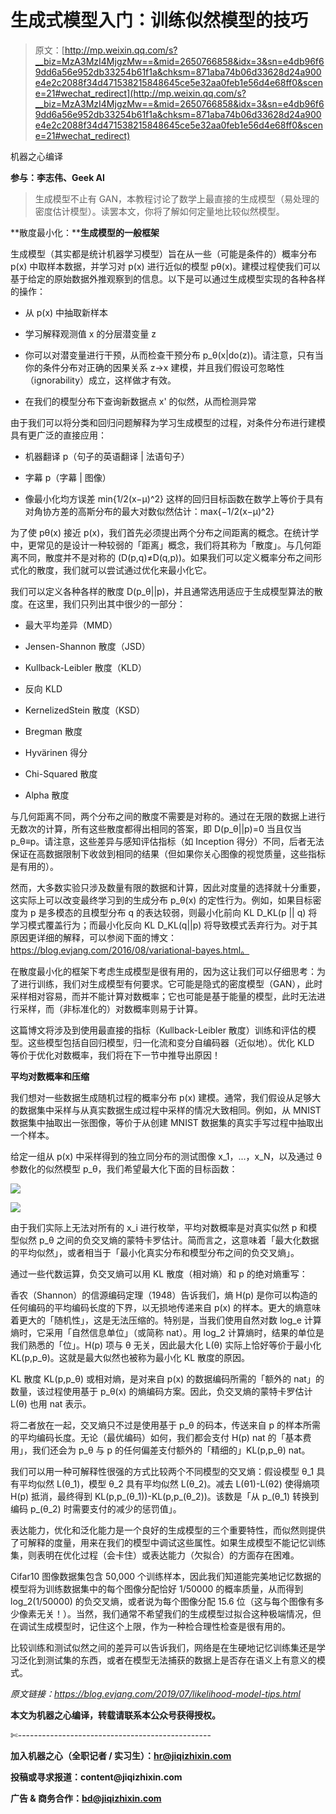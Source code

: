 # 生成式模型入门：训练似然模型的技巧

> 原文：[http://mp.weixin.qq.com/s?__biz=MzA3MzI4MjgzMw==&mid=2650766858&idx=3&sn=e4db96f69dd6a56e952db33254b61f1a&chksm=871aba74b06d33628d24a900e4e2c2088f34d471538215848645ce5e32aa0feb1e56d4e68ff0&scene=21#wechat_redirect](http://mp.weixin.qq.com/s?__biz=MzA3MzI4MjgzMw==&mid=2650766858&idx=3&sn=e4db96f69dd6a56e952db33254b61f1a&chksm=871aba74b06d33628d24a900e4e2c2088f34d471538215848645ce5e32aa0feb1e56d4e68ff0&scene=21#wechat_redirect)

机器之心编译

**参与：李志伟、Geek AI**

> 生成模型不止有 GAN，本教程讨论了数学上最直接的生成模型（易处理的密度估计模型）。读罢本文，你将了解如何定量地比较似然模型。

**散度最小化：****生成模型的一般框架**

生成模型（其实都是统计机器学习模型）旨在从一些（可能是条件的）概率分布 p(x) 中取样本数据，并学习对 p(x) 进行近似的模型 pθ(x)。建模过程使我们可以基于给定的原始数据外推观察到的信息。以下是可以通过生成模型实现的各种各样的操作：

*   从 p(x) 中抽取新样本

*   学习解释观测值 x 的分层潜变量 z

*   你可以对潜变量进行干预，从而检查干预分布 p_θ(x|do(z))。请注意，只有当你的条件分布对正确的因果关系 z→x 建模，并且我们假设可忽略性（ignorability）成立，这样做才有效。

*   在我们的模型分布下查询新数据点 x' 的似然，从而检测异常

由于我们可以将分类和回归问题解释为学习生成模型的过程，对条件分布进行建模具有更广泛的直接应用：

*   机器翻译 p（句子的英语翻译 | 法语句子）

*   字幕 p（字幕 | 图像）

*   像最小化均方误差 min{1/2(x−μ)^2} 这样的回归目标函数在数学上等价于具有对角协方差的高斯分布的最大对数似然估计：max{−1/2(x−μ)^2}

为了使 pθ(x) 接近 p(x)，我们首先必须提出两个分布之间距离的概念。在统计学中，更常见的是设计一种较弱的「距离」概念，我们将其称为「散度」。与几何距离不同，散度并不是对称的 (D(p,q)≠D(q,p))。如果我们可以定义概率分布之间形式化的散度，我们就可以尝试通过优化来最小化它。

我们可以定义各种各样的散度 D(p_θ||p)，并且通常选用适应于生成模型算法的散度。在这里，我们只列出其中很少的一部分：

*   最大平均差异（MMD）

*   Jensen-Shannon 散度（JSD）

*   Kullback-Leibler 散度（KLD）

*   反向 KLD

*   KernelizedStein 散度（KSD）

*   Bregman 散度

*   Hyvärinen 得分

*   Chi-Squared 散度

*   Alpha 散度

与几何距离不同，两个分布之间的散度不需要是对称的。通过在无限的数据上进行无数次的计算，所有这些散度都得出相同的答案，即 D(p_θ||p)=0 当且仅当 p_θ≡p。请注意，这些差异与感知评估指标（如 Inception 得分）不同，后者无法保证在高数据限制下收敛到相同的结果（但如果你关心图像的视觉质量，这些指标是有用的）。

然而，大多数实验只涉及数量有限的数据和计算，因此对度量的选择就十分重要，这实际上可以改变最终学习到的生成分布 p_θ(x) 的定性行为。例如，如果目标密度为 p 是多模态的且模型分布 q 的表达较弱，则最小化前向 KL D_KL(p || q) 将学习模式覆盖行为；而最小化反向 KL D_KL(q||p) 将导致模式丢弃行为。对于其原因更详细的解释，可以参阅下面的博文：https://blog.evjang.com/2016/08/variational-bayes.html。

在散度最小化的框架下考虑生成模型是很有用的，因为这让我们可以仔细思考：为了进行训练，我们对生成模型有何要求。它可能是隐式的密度模型（GAN），此时采样相对容易，而并不能计算对数概率；它也可能是基于能量的模型，此时无法进行采样，而（非标准化的）对数概率则易于计算。

这篇博文将涉及到使用最直接的指标（Kullback-Leibler 散度）训练和评估的模型。这些模型包括自回归模型，归一化流和变分自编码器（近似地）。优化 KLD 等价于优化对数概率，我们将在下一节中推导出原因！

**平均对数概率和压缩**

我们想对一些数据生成随机过程的概率分布 p(x) 建模。通常，我们假设从足够大的数据集中采样与从真实数据生成过程中采样的情况大致相同。例如，从 MNIST 数据集中抽取出一张图像，等价于从创建 MNIST 数据集的真实手写过程中抽取出一个样本。

给定一组从 p(x) 中采样得到的独立同分布的测试图像 x_1，...，x_N，以及通过 θ 参数化的似然模型 p_θ，我们希望最大化下面的目标函数：

![](../Images/f8008aa0ccf37fa8b3e10329be898641.jpg)

![](../Images/10a0d9121a1e26dbbefb25be1fddf0aa.jpg)

由于我们实际上无法对所有的 x_i 进行枚举，平均对数概率是对真实似然 p 和模型似然 p_θ 之间的负交叉熵的蒙特卡罗估计。简而言之，这意味着「最大化数据的平均似然」，或者相当于「最小化真实分布和模型分布之间的负交叉熵」。

通过一些代数运算，负交叉熵可以用 KL 散度（相对熵）和 p 的绝对熵重写：

香农（Shannon）的信源编码定理（1948）告诉我们，熵 H(p) 是你可以构造的任何编码的平均编码长度的下界，以无损地传递来自 p(x) 的样本。更大的熵意味着更大的「随机性」，这是无法压缩的。特别是，当我们使用自然对数 log_e 计算熵时，它采用「自然信息单位」（或简称 nat）。用 log_2 计算熵时，结果的单位是我们熟悉的「位」。H(p) 项与 θ 无关，因此最大化 L(θ) 实际上恰好等价于最小化 KL(p,p_θ)。这就是最大似然也被称为最小化 KL 散度的原因。

KL 散度 KL(p,p_θ) 或相对熵，是对来自 p(x) 的数据编码所需的「额外的 nat」的数量，该过程使用基于 p_θ(x) 的熵编码方案。因此，负交叉熵的蒙特卡罗估计 L(θ) 也用 nat 表示。

将二者放在一起，交叉熵只不过是使用基于 p_θ 的码本，传送来自 p 的样本所需的平均编码长度。无论（最优编码）如何，我们都会支付 H(p) nat 的「基本费用」，我们还会为 p_θ 与 p 的任何偏差支付额外的「精细的」KL(p,p_θ) nat。

我们可以用一种可解释性很强的方式比较两个不同模型的交叉熵：假设模型 θ_1 具有平均似然 L(θ_1)，模型 θ_2 具有平均似然 L(θ_2)。减去 L(θ1)-L(θ2) 使得熵项 H(p) 抵消，最终得到 KL(p,p_(θ_1))-KL(p,p_(θ_2))。该数是「从 p_(θ_1) 转换到编码 p_(θ_2) 时需要支付的减少的惩罚值」。

表达能力，优化和泛化能力是一个良好的生成模型的三个重要特性，而似然则提供了可解释的度量，用来在我们的模型中调试这些属性。如果生成模型不能记忆训练集，则表明在优化过程（会卡住）或表达能力（欠拟合）的方面存在困难。

Cifar10 图像数据集包含 50,000 个训练样本，因此我们知道能完美地记忆数据的模型将为训练数据集中的每个图像分配恰好 1/50000 的概率质量，从而得到 log_2(1/50000) 的负交叉熵，或者说为每个图像分配 15.6 位（这与每个图像有多少像素无关！）。当然，我们通常不希望我们的生成模型过拟合这种极端情况，但在调试生成模型时，记住这个上限，作为一种检合理性检查是很有用的。

比较训练和测试似然之间的差异可以告诉我们，网络是在生硬地记忆训练集还是学习泛化到测试集的东西，或者在模型无法捕获的数据上是否存在语义上有意义的模式。

*原文链接：https://blog.evjang.com/2019/07/likelihood-model-tips.html*

****本文为机器之心编译，**转载请联系本公众号获得授权****。**

✄------------------------------------------------

**加入机器之心（全职记者 / 实习生）：hr@jiqizhixin.com**

**投稿或寻求报道：**content**@jiqizhixin.com**

**广告 & 商务合作：bd@jiqizhixin.com**